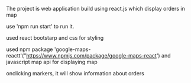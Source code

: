 The project is web application build using react.js which display orders in map

use 'npm run start' to run it.

used react bootstarp and css for styling

used npm package 'google-maps-reactt'("https://www.npmjs.com/package/google-maps-react') and javascript map api for displaying map

onclicking markers, it will show information about orders
